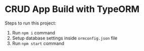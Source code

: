 # CRUD App Build with TypeORM

Steps to run this project:

1. Run `npm i` command
2. Setup database settings inside `ormconfig.json` file
3. Run `npm start` command
